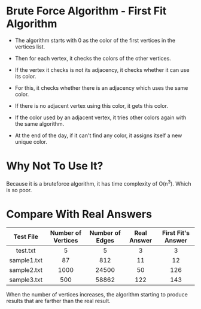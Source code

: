 # Brute Force Algorithm - First Fit Algorithm

* The algorithm starts with 0 as the color of the first vertices in the vertices list. 

* Then for each vertex, it checks the colors of the other vertices. 

* If the vertex it checks is not its adjacency, it checks whether it can use its color. 

* For this, it checks whether there is an adjacency which uses the same color. 

* If there is no adjacent vertex using this color, it gets this color. 

* If the color used by an adjacent vertex, it tries other colors again with the same algorithm. 

* At the end of the day, if it can't find any color, it assigns itself a new unique color.


# Why Not To Use It?

Because it is a bruteforce algorithm, it has time complexity of O(n<sup>3</sup>). Which is so poor.

# Compare With Real Answers

|  Test File  | Number of Vertices | Number of Edges | Real Answer | First Fit's Answer |
|:-----------:|:------------------:|:---------------:|:-----------:|:------------------:|
|  test.txt   |         5          |        5        |      3      |         3          |
| sample1.txt |         87         |       812       |     11      |         12         |
| sample2.txt |        1000        |      24500      |     50      |        126         |
| sample3.txt |        500         |      58862      |     122     |        143         |


When the number of vertices increases, the algorithm starting to produce results that are farther than the real result.